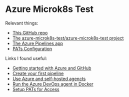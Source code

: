 # Azure Microk8s Test

Relevant things:

- [This GitHub repo](https://github.com/theopolis/azure-microk8s-test)
- [The azure-microk8s-test/azure-microk8s-test project](https://dev.azure.com/azure-microk8s-test/azure-microk8s-test)
- [The Azure Pipelines app](https://github.com/apps/azure-pipelines)
- [PATs Configuration](https://dev.azure.com/azure-microk8s-test/_usersSettings/tokens)

Links I found useful:

- [Getting started with Azure and GitHub](https://docs.microsoft.com/en-us/azure/devops/pipelines/repos/github?view=azure-devops&tabs=yaml)
- [Create your first pipeline](https://docs.microsoft.com/en-us/azure/devops/pipelines/create-first-pipeline)
- [Use Azure and self-hosted agencts](https://docs.microsoft.com/en-us/azure/devops/pipelines/get-started-multiplatform?view=azure-devops)
- [Run the Azure DevOps agent in Docker](https://docs.microsoft.com/en-us/azure/devops/pipelines/agents/docker?view=azure-devops)
- [Setup PATs for Access](https://docs.microsoft.com/en-us/azure/devops/organizations/accounts/use-personal-access-tokens-to-authenticate?view=azure-devops&tabs=preview-page)

